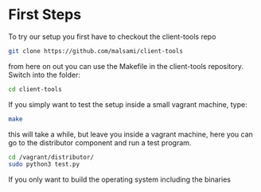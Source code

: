 # First Steps

To try our setup you first have to checkout the client-tools repo
```bash
git clone https://github.com/malsami/client-tools
```
from here on out you can use the Makefile in the client-tools repository.
Switch into the folder:
```bash
cd client-tools
```
If you simply want to test the setup inside a small vagrant machine, type:
```bash
make
```
this will take a while, but leave you inside a vagrant machine, here you can go to the distributor component and run a test program.
```bash
cd /vagrant/distributor/
sudo python3 test.py
```


If you only want to build the operating system including the binaries
